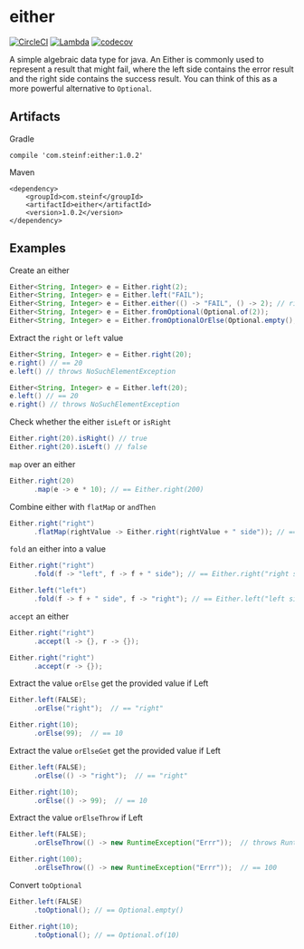 # either

[![CircleCI](https://circleci.com/gh/steinfletcher/either/tree/master.svg?style=shield)](https://circleci.com/gh/steinfletcher/either/tree/master)
[![Lambda](https://img.shields.io/maven-central/v/com.steinf/either.svg)](http://search.maven.org/#search%7Cga%7C1%7Ccom.steinf.either)
[![codecov](https://codecov.io/gh/steinfletcher/either/branch/master/graph/badge.svg)](https://codecov.io/gh/steinfletcher/either)

A simple algebraic data type for java. An Either is commonly used to represent a result that might fail,
where the left side contains the error result and the right side contains the success result. You can think
of this as a more powerful alternative to `Optional`.

## Artifacts

Gradle

    compile 'com.steinf:either:1.0.2'

Maven

    <dependency>
        <groupId>com.steinf</groupId>
        <artifactId>either</artifactId>
        <version>1.0.2</version>
    </dependency>

## Examples

Create an either
```Java
Either<String, Integer> e = Either.right(2);
Either<String, Integer> e = Either.left("FAIL");
Either<String, Integer> e = Either.either(() -> "FAIL", () -> 2); // right biased
Either<String, Integer> e = Either.fromOptional(Optional.of(2));
Either<String, Integer> e = Either.fromOptionalOrElse(Optional.empty(), () -> "FAIL");
```

Extract the `right` or `left` value
```Java
Either<String, Integer> e = Either.right(20);
e.right() // == 20
e.left() // throws NoSuchElementException

Either<String, Integer> e = Either.left(20);
e.left() // == 20
e.right() // throws NoSuchElementException
```

Check whether the either `isLeft` or `isRight`
```Java
Either.right(20).isRight() // true
Either.right(20).isLeft() // false
```

`map` over an either
```Java
Either.right(20)
      .map(e -> e * 10); // == Either.right(200)
```

Combine either with `flatMap` or `andThen`
```Java
Either.right("right")
      .flatMap(rightValue -> Either.right(rightValue + " side")); // == EIther.right("right side")
```

`fold` an either into a value
```Java
Either.right("right")
      .fold(f -> "left", f -> f + " side"); // == Either.right("right side")

Either.left("left")
      .fold(f -> f + " side", f -> "right"); // == Either.left("left side")
```

`accept` an either
```Java
Either.right("right")
      .accept(l -> {}, r -> {});

Either.right("right")
      .accept(r -> {});
```

Extract the value `orElse` get the provided value if Left
```Java
Either.left(FALSE);
      .orElse("right");  // == "right"

Either.right(10);
      .orElse(99);  // == 10
```

Extract the value `orElseGet` get the provided value if Left
```Java
Either.left(FALSE);
      .orElse(() -> "right");  // == "right"

Either.right(10);
      .orElse(() -> 99);  // == 10
```

Extract the value `orElseThrow` if Left
```Java
Either.left(FALSE);
      .orElseThrow(() -> new RuntimeException("Errr"));  // throws RuntimeException

Either.right(100);
      .orElseThrow(() -> new RuntimeException("Errr"));  // == 100
```

Convert `toOptional`
```Java
Either.left(FALSE)
      .toOptional(); // == Optional.empty()

Either.right(10);
      .toOptional(); // == Optional.of(10)
```
